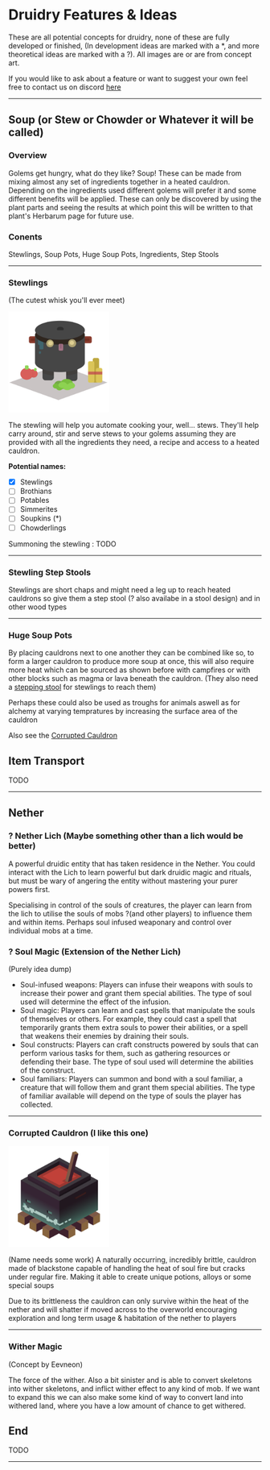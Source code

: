 # Druidry Features & Ideas

These are all potential concepts for druidry, none of these are fully developed or finished, (In development ideas are marked with a *, and more theoretical ideas are marked with a ?). All images are or are from concept art.

If you would like to ask about a feature or want to suggest your own feel free to contact us on discord [here](https://discord.gg/GJsQadv9Mc)

---

## Soup (or Stew or Chowder or Whatever it will be called)

### Overview
Golems get hungry, what do they like? Soup! These can be made from mixing almost any set of ingredients together in a heated cauldron. Depending on the ingredients used different golems will prefer it and some different benefits will be applied. These can only be discovered by using the plant parts and seeing the results at which point this will be written to that plant's Herbarum page for future use.


### Conents
Stewlings, Soup Pots, Huge Soup Pots, Ingredients, Step Stools

---

### Stewlings
(The cutest whisk you'll ever meet)

<img src=images/soupling.png/ alt="https://github.com/rabbitminers/druidry" width="200em" alt="">

The stewling will help you automate cooking your, well... stews. They'll help carry around, stir and serve stews to your golems assuming they are provided with all the ingredients they need, a recipe and access to a heated cauldron.

**Potential names:**
- [x] Stewlings 
- [ ] Brothians
- [ ] Potables
- [ ] Simmerites
- [ ] Soupkins (*)
- [ ] Chowderlings

Summoning the stewling : TODO

---

### Stewling Step Stools

Stewlings are short chaps and might need a leg up to reach heated cauldrons so give them a step stool (? also availabe in  a stool design) and in other wood types

---

### Huge Soup Pots

By placing cauldrons next to one another they can be combined like so, to form a larger cauldron to produce more soup at once, this will also require more heat which can be sourced as shown before with campfires or with other blocks such as magma or lava beneath the cauldron. (They also need a [stepping stool](#stewling-step-stools) for stewlings to reach them)

Perhaps these could also be used as troughs for animals aswell as for alchemy at varying tempratures by increasing the surface area of the cauldron

Also see the [Corrupted Cauldron](#corrupted-cauldron)

## Item Transport

TODO

---

## Nether 

### ? Nether Lich (Maybe something other than a lich would be better)

A powerful druidic entity that has taken residence in the Nether. You could interact with the Lich to learn powerful but dark druidic magic and rituals, but must be wary of angering the entity without mastering your purer powers first.

Specialising in control of the souls of creatures, the player can learn from the lich to utilise the souls of mobs ?(and other players) to influence them and within items. Perhaps soul infused weaponary and control over individual mobs at a time.

### ? Soul Magic (Extension of the Nether Lich)

(Purely idea dump)

- Soul-infused weapons: Players can infuse their weapons with souls to increase their power and grant them special abilities. The type of soul used will determine the effect of the infusion.
- Soul magic: Players can learn and cast spells that manipulate the souls of themselves or others. For example, they could cast a spell that temporarily grants them extra souls to power their abilities, or a spell that weakens their enemies by draining their souls.
- Soul constructs: Players can craft constructs powered by souls that can perform various tasks for them, such as gathering resources or defending their base. The type of soul used will determine the abilities of the construct.
- Soul familiars: Players can summon and bond with a soul familiar, a creature that will follow them and grant them special abilities. The type of familiar available will depend on the type of souls the player has collected.

---

### Corrupted Cauldron (I like this one)

<img src=images/cauldron.png/ alt="https://github.com/rabbitminers/druidry" width="200em" alt="">

(Name needs some work) A naturally occurring, incredibly brittle, cauldron made of blackstone capable of handling the heat of soul fire but cracks under regular fire. Making it able to create unique potions, alloys or some special soups

Due to its brittleness the cauldron can only survive within the heat of the nether and will shatter if moved across to the overworld encouraging exploration and long term usage & habitation of the nether to players

---

### Wither Magic
(Concept by Eevneon)

The force of the wither. Also a bit sinister and is able to convert skeletons into wither skeletons, and inflict wither effect to any kind of mob. If we want to expand this we can also make some kind of way to convert land into withered land, where you have a low amount of chance to get withered.

## End

TODO

---